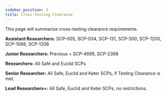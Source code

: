 ```yaml
---
sidebar_position: 3
title: Cross-Testing Clearance
---
```


This page will summarize cross-testing clearance requirements.

**Assistant Researchers:** SCP-005, SCP-034, SCP-131, SCP-500, SCP-1200, SCP-1068, SCP-1208

**Junior Researchers:** Previous + SCP-4699, SCP-2398

**Researchers:** All Safe and Euclid SCPs

**Senior Researcher:** All Safe, Euclid and Keter SCPs, if Testing Clearance is met.

**Lead Researchers+:** All Safe, Euclid and Keter SCPs, no restrictions.

